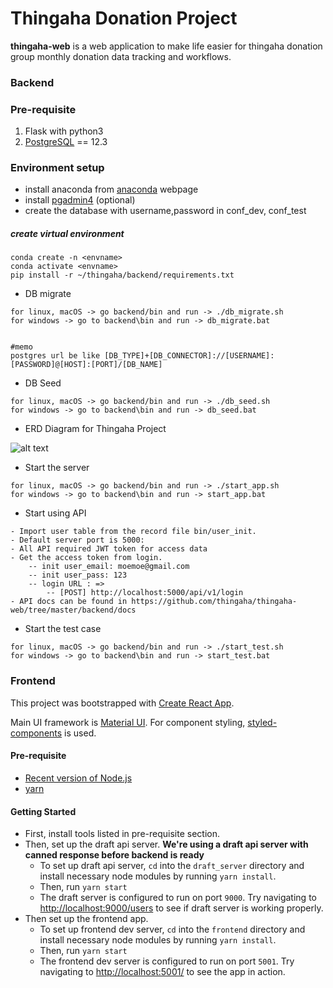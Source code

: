 # Thingaha Donation Project

**thingaha-web** is a web application to make life easier for thingaha donation group monthly donation data tracking and workflows.

### Backend

### Pre-requisite

1. Flask with python3
2. [PostgreSQL](https://www.postgresql.org/download/) == 12.3

### Environment setup

- install anaconda from [anaconda](https://docs.anaconda.com/anaconda/install/) webpage
- install [pgadmin4](https://www.pgadmin.org/download/) (optional)
- create the database with username,password in conf_dev, conf_test

##### create virtual environment

```shell script
conda create -n <envname>
conda activate <envname>
pip install -r ~/thingaha/backend/requirements.txt
```

- DB migrate


```shell script
for linux, macOS -> go backend/bin and run -> ./db_migrate.sh
for windows -> go to backend\bin and run -> db_migrate.bat


#memo
postgres url be like [DB_TYPE]+[DB_CONNECTOR]://[USERNAME]:[PASSWORD]@[HOST]:[PORT]/[DB_NAME]
```

- DB Seed

```shell script
for linux, macOS -> go backend/bin and run -> ./db_seed.sh
for windows -> go to backend\bin and run -> db_seed.bat

```
- ERD Diagram for Thingaha Project

![alt text](https://thingaha.drawerd.com/projects/602/render_svg?share_key=81bba674955bdb98666dc6a685de3f)


- Start the server

```shell script
for linux, macOS -> go backend/bin and run -> ./start_app.sh
for windows -> go to backend\bin and run -> start_app.bat
```

- Start using API
```
- Import user table from the record file bin/user_init.
- Default server port is 5000: 
- All API required JWT token for access data 
- Get the access token from login. 
    -- init user_email: moemoe@gmail.com
    -- init user_pass: 123
    -- login URL : => 
        -- [POST] http://localhost:5000/api/v1/login
- API docs can be found in https://github.com/thingaha/thingaha-web/tree/master/backend/docs
```

- Start the test case

```shell script
for linux, macOS -> go backend/bin and run -> ./start_test.sh
for windows -> go to backend\bin and run -> start_test.bat
```




### Frontend

This project was bootstrapped with [Create React App](https://github.com/facebook/create-react-app).

Main UI framework is [Material UI](https://material-ui.com/). For component styling, [styled-components](https://styled-components.com/) is used.

#### Pre-requisite

- [Recent version of Node.js](https://nodejs.org)
- [yarn](https://yarnpkg.com/)

#### Getting Started

- First, install tools listed in pre-requisite section.
- Then, set up the draft api server. **We're using a draft api server with canned response before backend is ready**
  - To set up draft api server, `cd` into the `draft_server` directory and install necessary node modules by running `yarn install`.
  - Then, run `yarn start`
  - The draft server is configured to run on port `9000`. Try navigating to [http://localhost:9000/users](http://localhost:9000/users) to see if draft server is working properly.
- Then set up the frontend app.
  - To set up frontend dev server, `cd` into the `frontend` directory and install necessary node modules by running `yarn install`.
  - Then, run `yarn start`
  - The frontend dev server is configured to run on port `5001`. Try navigating to [http://localhost:5001/](http://localhost:5001/) to see the app in action.
